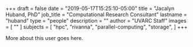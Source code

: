 +++
draft = false
date = "2019-05-17T15:25:10-05:00"
title = "Jacalyn Huband, PhD"
job_title = "Computational Research Consultant"
lastname = "huband"
type = "people"
description = ""
author = "UVARC Staff"
images = [
  ""
]
subjects = [
  "hpc",
  "rivanna",
  "parallel-computing",
  "storage",
]
+++

More about this user goes here.
